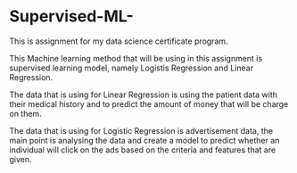 # Supervised-ML-


This is assignment for my data science certificate program. 

This Machine learning method that will be using in this assignment is supervised learning model, namely Logistis Regression and Linear Regression.

The data that is using for Linear Regression is using the patient data with their medical history and to predict the amount of money that will be charge on them.

The data that is using for Logistic Regression is advertisement data, the main point is analysing the data and create a model to predict whether an individual will click on the ads based on the criteria and features that are given.
